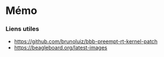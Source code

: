 # Mémo

### Liens utiles
- https://github.com/brunoluiz/bbb-preempt-rt-kernel-patch
- https://beagleboard.org/latest-images
